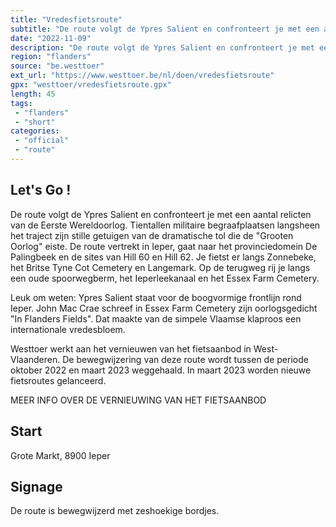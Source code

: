 ```yaml
---
title: "Vredesfietsroute"
subtitle: "De route volgt de Ypres Salient en confronteert je met een aantal relicten van de Eerste Wereldoorlog"
date: "2022-11-09"
description: "De route volgt de Ypres Salient en confronteert je met een aantal relicten van de Eerste Wereldoorlog"
region: "flanders"
source: "be.westtoer"
ext_url: "https://www.westtoer.be/nl/doen/vredesfietsroute"
gpx: "westtoer/vredesfietsroute.gpx"
length: 45
tags:
 - "flanders"
 - "short"
categories:
 - "official"
 - "route"
---
```


## Let's Go ! 

De route volgt de Ypres Salient en confronteert je met een aantal relicten van de Eerste Wereldoorlog. Tientallen militaire begraafplaatsen langsheen het traject zijn stille getuigen van de dramatische tol die de "Grooten Oorlog" eiste. De route vertrekt in Ieper, gaat naar het provinciedomein De Palingbeek en de sites van Hill 60 en Hill 62. Je fietst er langs Zonnebeke, het Britse Tyne Cot Cemetery en Langemark. Op de terugweg rij je langs een oude spoorwegberm, het Ieperleekanaal en het Essex Farm Cemetery.

Leuk om weten: Ypres Salient staat voor de boogvormige frontlijn rond Ieper. John Mac Crae schreef in Essex Farm Cemetery zijn oorlogsgedicht "In Flanders Fields". Dat maakte van de simpele Vlaamse klaproos een internationale vredesbloem.

Westtoer werkt aan het vernieuwen van het fietsaanbod in West-Vlaanderen. De bewegwijzering van deze route wordt tussen de periode oktober 2022 en maart 2023 weggehaald. In maart 2023 worden nieuwe fietsroutes gelanceerd.

MEER INFO OVER DE VERNIEUWING VAN HET FIETSAANBOD

## Start

Grote Markt, 8900 Ieper

## Signage

De route is bewegwijzerd met zeshoekige bordjes.
